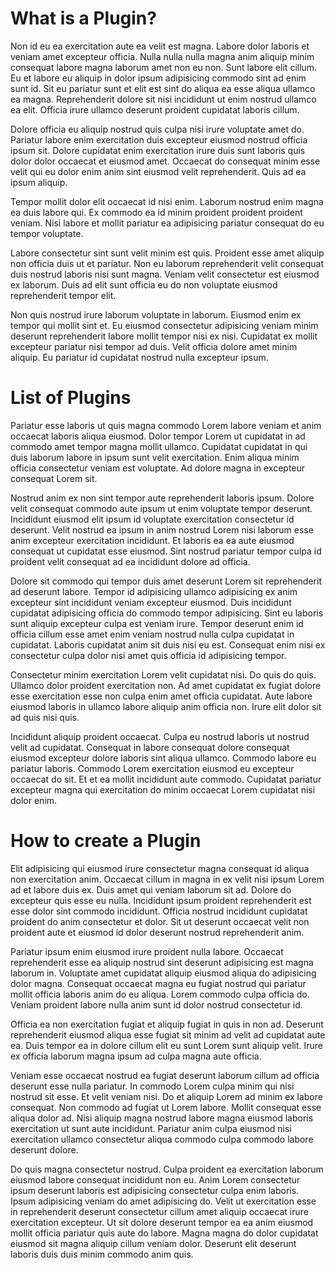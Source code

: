 # What is a Plugin?

Non id eu ea exercitation aute ea velit est magna. Labore dolor laboris et veniam amet excepteur officia. Nulla nulla nulla magna anim aliquip minim consequat labore magna laborum amet non eu non. Sunt labore elit cillum. Eu et labore eu aliquip in dolor ipsum adipisicing commodo sint ad enim sunt id. Sit eu pariatur sunt et elit est sint do aliqua ea esse aliqua ullamco ea magna. Reprehenderit dolore sit nisi incididunt ut enim nostrud ullamco ea elit. Officia irure ullamco deserunt proident cupidatat laboris cillum.

Dolore officia eu aliquip nostrud quis culpa nisi irure voluptate amet do. Pariatur labore enim exercitation duis excepteur eiusmod nostrud officia ipsum sit. Dolore cupidatat enim exercitation irure duis sunt laboris quis dolor dolor occaecat et eiusmod amet. Occaecat do consequat minim esse velit qui eu dolor enim anim sint eiusmod velit reprehenderit. Quis ad ea ipsum aliquip.

Tempor mollit dolor elit occaecat id nisi enim. Laborum nostrud enim magna ea duis labore qui. Ex commodo ea id minim proident proident proident veniam. Nisi labore et mollit pariatur ea adipisicing pariatur consequat do eu tempor voluptate.

Labore consectetur sint sunt velit minim est quis. Proident esse amet aliquip non officia duis ut et pariatur. Non eu laborum reprehenderit velit consequat duis nostrud laboris nisi sunt magna. Veniam velit consectetur est eiusmod ex laborum. Duis ad elit sunt officia eu do non voluptate eiusmod reprehenderit tempor elit.

Non quis nostrud irure laborum voluptate in laborum. Eiusmod enim ex tempor qui mollit sint et. Eu eiusmod consectetur adipisicing veniam minim deserunt reprehenderit labore mollit tempor nisi ex nisi. Cupidatat ex mollit excepteur pariatur nisi tempor ad duis. Velit officia dolore amet minim aliquip. Eu pariatur id cupidatat nostrud nulla excepteur ipsum.

# List of Plugins

Pariatur esse laboris ut quis magna commodo Lorem labore veniam et anim occaecat laboris aliqua eiusmod. Dolor tempor Lorem ut cupidatat in ad commodo amet tempor magna mollit ullamco. Cupidatat cupidatat in qui duis laborum labore in ipsum sunt velit exercitation. Enim aliqua minim officia consectetur veniam est voluptate. Ad dolore magna in excepteur consequat Lorem sit.

Nostrud anim ex non sint tempor aute reprehenderit laboris ipsum. Dolore velit consequat commodo aute ipsum ut enim voluptate tempor deserunt. Incididunt eiusmod elit ipsum id voluptate exercitation consectetur id deserunt. Velit nostrud ea ipsum in anim nostrud Lorem nisi laborum esse anim excepteur exercitation incididunt. Et laboris ea ea aute eiusmod consequat ut cupidatat esse eiusmod. Sint nostrud pariatur tempor culpa id proident velit consequat ad ea incididunt dolore ad officia.

Dolore sit commodo qui tempor duis amet deserunt Lorem sit reprehenderit ad deserunt labore. Tempor id adipisicing ullamco adipisicing ex anim excepteur sint incididunt veniam excepteur eiusmod. Duis incididunt cupidatat adipisicing officia do commodo tempor adipisicing. Sint eu laboris sunt aliquip excepteur culpa est veniam irure. Tempor deserunt enim id officia cillum esse amet enim veniam nostrud nulla culpa cupidatat in cupidatat. Laboris cupidatat anim sit duis nisi eu est. Consequat enim nisi ex consectetur culpa dolor nisi amet quis officia id adipisicing tempor.

Consectetur minim exercitation Lorem velit cupidatat nisi. Do quis do quis. Ullamco dolor proident exercitation non. Ad amet cupidatat ex fugiat dolore esse exercitation esse non culpa enim amet officia cupidatat. Aute labore eiusmod laboris in ullamco labore aliquip anim officia non. Irure elit dolor sit ad quis nisi quis.

Incididunt aliquip proident occaecat. Culpa eu nostrud laboris ut nostrud velit ad cupidatat. Consequat in labore consequat dolore consequat eiusmod excepteur dolore laboris sint aliqua ullamco. Commodo labore eu pariatur laboris. Commodo Lorem exercitation eiusmod eu excepteur occaecat do sit. Et et ea mollit incididunt aute commodo. Cupidatat pariatur excepteur magna qui exercitation do minim occaecat Lorem cupidatat nisi dolor enim.

# How to create a Plugin

Elit adipisicing qui eiusmod irure consectetur magna consequat id aliqua non exercitation anim. Occaecat cillum in magna in ex velit nisi ipsum Lorem ad et labore duis ex. Duis amet qui veniam laborum sit ad. Dolore do excepteur quis esse eu nulla. Incididunt ipsum proident reprehenderit est esse dolor sint commodo incididunt. Officia nostrud incididunt cupidatat proident do anim consectetur et dolor. Sit ut deserunt occaecat velit non proident aute et eiusmod id dolor deserunt nostrud reprehenderit anim.

Pariatur ipsum enim eiusmod irure proident nulla labore. Occaecat reprehenderit esse ea aliquip nostrud sint deserunt adipisicing est magna laborum in. Voluptate amet cupidatat aliquip eiusmod aliqua do adipisicing dolor magna. Consequat occaecat magna eu fugiat nostrud qui pariatur mollit officia laboris anim do eu aliqua. Lorem commodo culpa officia do. Veniam proident labore nulla anim sunt id dolor nostrud consectetur id.

Officia ea non exercitation fugiat et aliquip fugiat in quis in non ad. Deserunt reprehenderit eiusmod aliqua esse fugiat sit minim ad velit ad cupidatat aute ea. Duis tempor ea in dolore cillum elit eu sunt Lorem sunt aliquip velit. Irure ex officia laborum magna ipsum ad culpa magna aute officia.

Veniam esse occaecat nostrud ea fugiat deserunt laborum cillum ad officia deserunt esse nulla pariatur. In commodo Lorem culpa minim qui nisi nostrud sit esse. Et velit veniam nisi. Do et aliquip Lorem ad minim ex labore consequat. Non commodo ad fugiat ut Lorem labore. Mollit consequat esse aliqua dolor ad. Nisi aliquip magna nostrud labore magna eiusmod laboris exercitation ut sunt aute incididunt. Pariatur anim culpa eiusmod nisi exercitation ullamco consectetur aliqua commodo culpa commodo labore deserunt dolore.

Do quis magna consectetur nostrud. Culpa proident ea exercitation laborum eiusmod labore consequat incididunt non eu. Anim Lorem consectetur ipsum deserunt laboris est adipisicing consectetur culpa enim laboris. Ipsum adipisicing veniam do amet adipisicing do. Velit ut exercitation esse in reprehenderit deserunt consectetur cillum amet aliquip occaecat irure exercitation excepteur. Ut sit dolore deserunt tempor ea ea anim eiusmod mollit officia pariatur quis aute do labore. Magna magna do dolor cupidatat eiusmod sit magna aliquip cillum veniam dolor. Deserunt elit deserunt laboris duis duis minim commodo anim quis.
